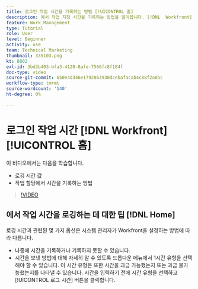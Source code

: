 ```yaml
---
title: 로그인 작업 시간을 기록하는 방법 [!UICONTROL 홈]
description: 에서 작업 지정 시간을 기록하는 방법을 알아봅니다. [!DNL  Workfront]. 조직에서 로깅 시간이 필요한 이유를 이해합니다.
feature: Work Management
type: Tutorial
role: User
level: Beginner
activity: use
team: Technical Marketing
thumbnail: 335103.png
kt: 8802
exl-id: 3bd3b403-bfa3-4120-8afe-7566fc8f184f
doc-type: video
source-git-commit: 650e4d346e1792863930dcebafacab4c88f2a8bc
workflow-type: tm+mt
source-wordcount: '140'
ht-degree: 0%

---
```


# 로그인 작업 시간 [!DNL Workfront] [!UICONTROL 홈]

이 비디오에서는 다음을 학습합니다.

* 로깅 시간 값
* 작업 할당에서 시간을 기록하는 방법

>[!VIDEO](https://video.tv.adobe.com/v/335103/?quality=12&learn=on)

## 에서 작업 시간을 로깅하는 데 대한 팁 [!DNL Home]

로깅 시간과 관련된 몇 가지 옵션은 시스템 관리자가 Workfront을 설정하는 방법에 따라 다릅니다.

* 나중에 시간을 기록하거나 기록하지 못할 수 있습니다.
* 시간을 보낸 방법에 대해 자세히 알 수 있도록 드롭다운 메뉴에서 1시간 유형을 선택해야 할 수 있습니다. 이 시간 유형은 또한 시간을 과금 가능했는지 또는 과금 불가능했는지를 나타낼 수 있습니다. 시간을 입력하기 전에 시간 유형을 선택하고 [!UICONTROL 로그 시간] 버튼을 클릭합니다.

<!---
learn more URLs
--->

